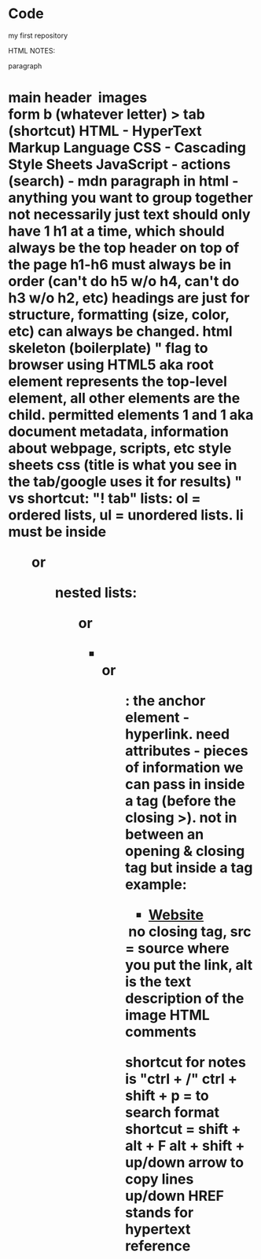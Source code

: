 # Code
 my first repository

HTML NOTES:
    <p> paragraph
    <h1> main header
    <img> images
    <form> form
    b (whatever letter) > tab (shortcut)
    HTML - HyperText Markup Language
    CSS - Cascading Style Sheets
    JavaScript - actions
    (search) - mdn
    paragraph in html - anything you want to group together not necessarily just text
    should only have 1 h1 at a time, which should always be the top header on top of the page
    h1-h6 must always be in order (can't do h5 w/o h4, can't do h3 w/o h2, etc)
    headings are just for structure, formatting (size, color, etc) can always be changed.
    html skeleton (boilerplate)
    "<!DOCTYPE html> flag to browser using HTML5
    <html> aka root element represents the top-level element, all other elements are the child. permitted elements 1 <head> and 1 <body>
    <head> aka document metadata, information about webpage, scripts, etc style sheets css
        <title>My First Page </title> (title is what you see in the tab/google uses it for results)
    </head>
    <body>
        <!-- Content Goes Here -->
    </body>
    </html>"
    vs shortcut: "! tab"
    lists: ol = ordered lists, ul = unordered lists. li must be inside <ol> or <ul>
    nested lists:
    <ol> or <ul>
        <li></li>
    </o> or <ul>
    <a>: the anchor element - hyperlink. need attributes - pieces of information we can pass in inside a tag (before the closing >). not in between an opening & closing tag but inside a tag
    example:
    <ul>
        <li><a href="https://example.com">Website</a></li>
    </ul>
    <img src="" alt=""> no closing tag, src = source where you put the link, alt is the text description of the image
    <!--text--> HTML comments

shortcut for notes is "ctrl + /"
ctrl + shift + p = to search
format shortcut = shift + alt + F
alt + shift + up/down arrow to copy lines up/down
HREF stands for hypertext reference